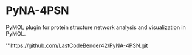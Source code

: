 # PyNA-4PSN
PyMOL plugin for protein structure network analysis and visualization in PyMOL.

'''https://github.com/LastCodeBender42/PyNA-4PSN.git

